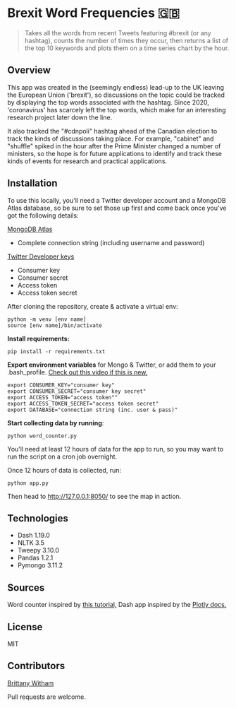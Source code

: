 # Brexit Word Frequencies 🇬🇧

> Takes all the words from recent Tweets featuring #brexit (or any hashtag), counts the number of times they occur, then returns a list of the top 10 keywords and plots them on a time series chart by the hour.

## Overview

This app was created in the (seemingly endless) lead-up to the UK leaving the European Union ('brexit'), so discussions on the topic could be tracked by displaying the top words associated with the hashtag. Since 2020, 'coronavirus' has scarcely left the top words, which make for an interesting research project later down the line.

It also tracked the "#cdnpoli" hashtag ahead of the Canadian election to track the kinds of discussions taking place. For example, "cabinet" and "shuffle" spiked in the hour after the Prime Minister changed a number of ministers, so the hope is for future applications to identify and track these kinds of events for research and practical applications.

## Installation

To use this locally, you'll need a Twitter developer account and a MongoDB Atlas database, so be sure to set those up first and come back once you've got the following details:

[MongoDB Atlas](https://www.mongodb.com/cloud/atlas)

- Complete connection string (including username and password)

[Twitter Developer keys](https://developer.twitter.com/en)

- Consumer key
- Consumer secret
- Access token
- Access token secret

After cloning the repository, create & activate a virtual env:

```
python -m venv [env name]
source [env name]/bin/activate
```

**Install requirements:**

`pip install -r requirements.txt`

**Export environment variables** for Mongo & Twitter, or add them to your .bash_profile. [Check out this video if this is new.](https://www.youtube.com/watch?v=5iWhQWVXosU)

```
export CONSUMER_KEY="consumer key"
export CONSUMER_SECRET="consumer key secret"
export ACCESS_TOKEN="access token""
export ACCESS_TOKEN_SECRET="access token secret"
export DATABASE="connection string (inc. user & pass)"
```

**Start collecting data by running**:

`python word_counter.py`

You'll need at least 12 hours of data for the app to run, so you may want to run the script on a cron job overnight.

Once 12 hours of data is collected, run:

`python app.py`

Then head to http://127.0.0.1:8050/ to see the map in action.

## Technologies

- Dash 1.19.0
- NLTK 3.5
- Tweepy 3.10.0
- Pandas 1.2.1
- Pymongo 3.11.2

## Sources

Word counter inspired by [this tutorial,](https://www.earthdatascience.org/courses/use-data-open-source-python/intro-to-apis/calculate-tweet-word-frequencies-in-python/) Dash app inspired by the [Plotly docs.](https://plotly.com/python/line-charts/#line-chart-in-dash)

## License

MIT

## Contributors

[Brittany Witham](https://github.com/brittwitham)

Pull requests are welcome.
